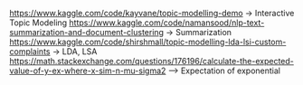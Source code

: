 https://www.kaggle.com/code/kayvane/topic-modelling-demo → Interactive Topic Modeling 
https://www.kaggle.com/code/namansood/nlp-text-summarization-and-document-clustering → Summarization
https://www.kaggle.com/code/shirshmall/topic-modelling-lda-lsi-custom-complaints → LDA, LSA
https://math.stackexchange.com/questions/176196/calculate-the-expected-value-of-y-ex-where-x-sim-n-mu-sigma2 --> Expectation of exponential
